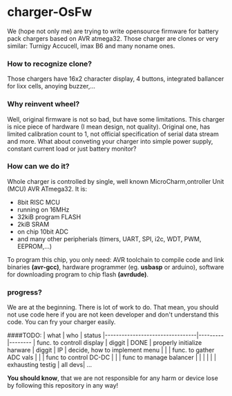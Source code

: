 charger-OsFw
============

We (hope not only me) are trying to write opensource firmware for battery pack chargers based on AVR atmega32. 
Those charger are clones or very similar: Turnigy Accucell, imax B6 and many noname ones.

### How to recognize clone?
Those chargers have 16x2 character display, 4 buttons, integrated ballancer for lixx cells, anoying buzzer,...

### Why reinvent wheel?
Well, original firmware is not so bad, but have some limitations. This charger is nice piece of hardware (I mean design, not quality). Original one, has limited calibration count to 1, not official specification of serial data stream and more.
What about conveting your charger into simple power supply, constant current load or just battery monitor?

### How can we do it?
Whole charger is controlled by single, well known MicroCharm,ontroller Unit (MCU) AVR ATmega32. It is:
* 8bit RISC MCU
* running on 16MHz
* 32kiB program FLASH
* 2kiB SRAM
* on chip 10bit ADC
* and many other peripherials (timers, UART, SPI, i2c, WDT, PWM, EEPROM,...)

To program this chip, you only need: AVR toolchain to compile code and link binaries **(avr-gcc)**, hardware programmer (eg. **usbasp** or arduino), software for downloading program to chip flash **(avrdude)**.

### progress?
We are at the beginning. There is lot of work to do. 
That mean, you should not use code here if you are not keen developer and don't understand this code. You can fry your charger easily.

####TODO:
| what														| who			| status
|---------------------------------|---------|--------
| func. to controll display				| diggit	| DONE
| properly initialize harware			| diggit	| IP
| decide, how to implement menu		|					|
| func. to gather ADC vals				|					|
| func to control DC-DC						|					|
| func to manage balancer					|					|
|	 | |
| exhausting testig								| all devs| ...



**You should know**, that we are not responsible for any harm or device lose by following this repository in any way!
